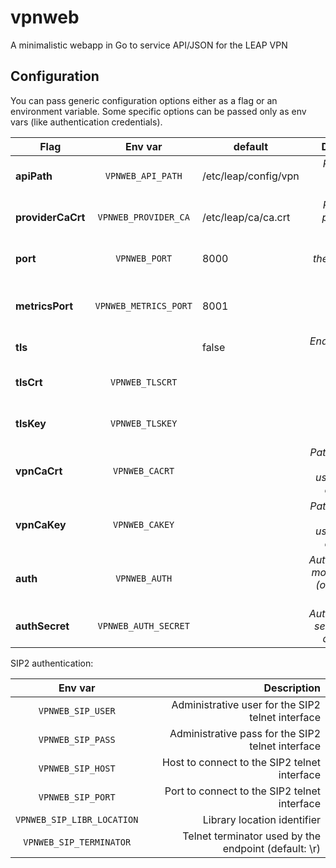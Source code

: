 vpnweb
======
A minimalistic webapp in Go to service API/JSON for the LEAP VPN


Configuration
-------------

You can pass generic configuration options either as a flag or an environment
variable. Some specific options can be passed only as env vars (like
authentication credentials).

| Flag              |  Env var             |  default             | Description                                            |
|-------------------|:--------------------:|----------------------|-------------------------------------------------------:|
| **apiPath**       | `VPNWEB_API_PATH`    | /etc/leap/config/vpn | _Path for the public API static files_                 |
| **providerCaCrt** | `VPNWEB_PROVIDER_CA` | /etc/leap/ca/ca.crt  | _Path for the provider CA certificate_                 |
| **port**          | `VPNWEB_PORT`        | 8000                 | _Port where the api server will listen_                |
| **metricsPort**   | `VPNWEB_METRICS_PORT`| 8001                 | _Port where the metrics server will listen_            |
| **tls**           |                      | false                | _Enable TLS on the service_                            |
| **tlsCrt**        | `VPNWEB_TLSCRT`      |                      | _Path to the cert file for TLS_                        |
| **tlsKey**        | `VPNWEB_TLSKEY`      |                      | _Path to the key file for TLS_                         |
| **vpnCaCrt**      | `VPNWEB_CACRT`       |                      | _Path to the CA public key used for VPN certificates_  |
| **vpnCaKey**      | `VPNWEB_CAKEY`       |                      | _Path to the CA private key used for VPN certificates_ |
| **auth**          | `VPNWEB_AUTH`        |                      | _Authentication module to use (one of: sip2, anon)_    |
| **authSecret**    | `VPNWEB_AUTH_SECRET` |                      | _Authentication secret to sign auth tokens_            |


SIP2 authentication:

|  Env var                      | Description                                          |
|:-----------------------------:|-----------------------------------------------------:|
| `VPNWEB_SIP_USER`             | Administrative user for the SIP2 telnet interface    |
| `VPNWEB_SIP_PASS`             | Administrative pass for the SIP2 telnet interface    |
| `VPNWEB_SIP_HOST`             | Host to connect to the SIP2 telnet interface         |
| `VPNWEB_SIP_PORT`             | Port to connect to the SIP2 telnet interface         |
| `VPNWEB_SIP_LIBR_LOCATION`    | Library location identifier                          |
| `VPNWEB_SIP_TERMINATOR`       | Telnet terminator used by the endpoint (default: \r) |


